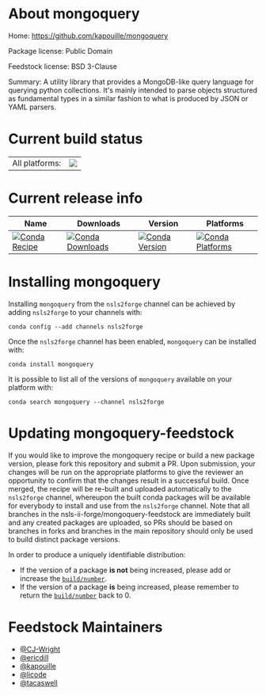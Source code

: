 About mongoquery
================

Home: https://github.com/kapouille/mongoquery

Package license: Public Domain

Feedstock license: BSD 3-Clause

Summary: A utility library that provides a MongoDB-like query language for querying python collections. It's mainly intended to parse objects structured as fundamental types in a similar fashion to what is produced by JSON or YAML parsers.




Current build status
====================


<table><tr><td>All platforms:</td>
    <td>
      <a href="https://dev.azure.com/nsls2forge/nsls2forge/_build/latest?definitionId=22&branchName=master">
        <img src="https://dev.azure.com/nsls2forge/nsls2forge/_apis/build/status/mongoquery-feedstock?branchName=master">
      </a>
    </td>
  </tr>
</table>

Current release info
====================

| Name | Downloads | Version | Platforms |
| --- | --- | --- | --- |
| [![Conda Recipe](https://img.shields.io/badge/recipe-mongoquery-green.svg)](https://anaconda.org/nsls2forge/mongoquery) | [![Conda Downloads](https://img.shields.io/conda/dn/nsls2forge/mongoquery.svg)](https://anaconda.org/nsls2forge/mongoquery) | [![Conda Version](https://img.shields.io/conda/vn/nsls2forge/mongoquery.svg)](https://anaconda.org/nsls2forge/mongoquery) | [![Conda Platforms](https://img.shields.io/conda/pn/nsls2forge/mongoquery.svg)](https://anaconda.org/nsls2forge/mongoquery) |

Installing mongoquery
=====================

Installing `mongoquery` from the `nsls2forge` channel can be achieved by adding `nsls2forge` to your channels with:

```
conda config --add channels nsls2forge
```

Once the `nsls2forge` channel has been enabled, `mongoquery` can be installed with:

```
conda install mongoquery
```

It is possible to list all of the versions of `mongoquery` available on your platform with:

```
conda search mongoquery --channel nsls2forge
```




Updating mongoquery-feedstock
=============================

If you would like to improve the mongoquery recipe or build a new
package version, please fork this repository and submit a PR. Upon submission,
your changes will be run on the appropriate platforms to give the reviewer an
opportunity to confirm that the changes result in a successful build. Once
merged, the recipe will be re-built and uploaded automatically to the
`nsls2forge` channel, whereupon the built conda packages will be available for
everybody to install and use from the `nsls2forge` channel.
Note that all branches in the nsls-ii-forge/mongoquery-feedstock are
immediately built and any created packages are uploaded, so PRs should be based
on branches in forks and branches in the main repository should only be used to
build distinct package versions.

In order to produce a uniquely identifiable distribution:
 * If the version of a package **is not** being increased, please add or increase
   the [``build/number``](https://conda.io/docs/user-guide/tasks/build-packages/define-metadata.html#build-number-and-string).
 * If the version of a package **is** being increased, please remember to return
   the [``build/number``](https://conda.io/docs/user-guide/tasks/build-packages/define-metadata.html#build-number-and-string)
   back to 0.

Feedstock Maintainers
=====================

* [@CJ-Wright](https://github.com/CJ-Wright/)
* [@ericdill](https://github.com/ericdill/)
* [@kapouille](https://github.com/kapouille/)
* [@licode](https://github.com/licode/)
* [@tacaswell](https://github.com/tacaswell/)

